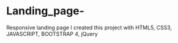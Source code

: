 # Landing_page-
Responsive landing page  I created this project with HTML5, CSS3, JAVASCRIPT, BOOTSTRAP 4, jQuery
